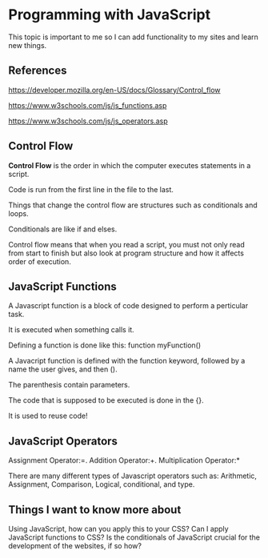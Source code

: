 # Programming with JavaScript

This topic is important to me so I can add functionality to my sites and learn new things.

## References

<https://developer.mozilla.org/en-US/docs/Glossary/Control_flow>

<https://www.w3schools.com/js/js_functions.asp>

<https://www.w3schools.com/js/js_operators.asp>

## Control Flow

**Control Flow** is the order in which the computer executes statements in a script.

Code is run from the first line in the file to the last.

Things that change the control flow are structures such as conditionals and loops.

Conditionals are like if and elses.

Control flow means that when you read a script, you must not only read from start to finish but also look at program structure and how it affects order of execution.

## JavaScript Functions

A Javascript function is a block of code designed to perform a perticular task.

It is executed when something calls it.

Defining a function is done like this:
function myFunction()

A Javacript function is defined with the function keyword, followed by a name the user gives, and then ().

The parenthesis contain parameters.

The code that is supposed to be executed is done in the {}.

It is used to reuse code!

## JavaScript Operators

Assignment Operator:=.
Addition Operator:+.
Multiplication Operator:*

There are many different types of Javascript operators such as:
Arithmetic, Assignment, Comparison, Logical, conditional, and type.

## Things I want to know more about

Using JavaScript, how can you apply this to your CSS?
Can I apply JavaScript functions to CSS?
Is the conditionals of JavaScript crucial for the development of the websites, if so how?
